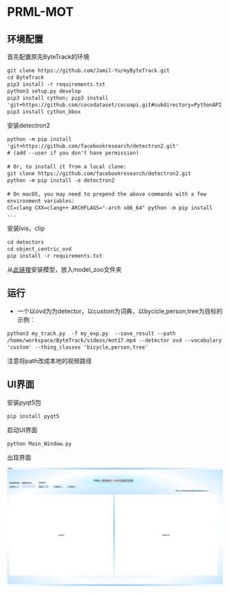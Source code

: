 # PRML-MOT
## 环境配置

首先配置原先ByteTrack的环境

```shell
git clone https://github.com/Jamil-Yu/myByteTrack.git
cd ByteTrack
pip3 install -r requirements.txt
python3 setup.py develop
pip3 install cython; pip3 install 'git+https://github.com/cocodataset/cocoapi.git#subdirectory=PythonAPI'
pip3 install cython_bbox
```

安装detectron2

```shell
python -m pip install 'git+https://github.com/facebookresearch/detectron2.git'
# (add --user if you don't have permission)

# Or, to install it from a local clone:
git clone https://github.com/facebookresearch/detectron2.git
python -m pip install -e detectron2

# On macOS, you may need to prepend the above commands with a few environment variables:
CC=clang CXX=clang++ ARCHFLAGS="-arch x86_64" python -m pip install ...
```

安装lvis，clip

```shell
cd detectors
cd object_centric_ovd
pip install -r requirements.txt
```

从[此链接](https://drive.google.com/drive/folders/1Yg6_9lA1TspTxXtqYoQxlYalgafD5qTx?usp=sharing)安装模型，放入model_zoo文件夹



## 运行

* 一个以ovd为为detector，以custom为词典，以bycicle,person,tree为目标的示例：

```shell
python3 my_track.py  -f my_exp.py  --save_result --path /home/workspace/ByteTrack/videos/mot17.mp4 --detector ovd --vocabulary 'custom' --thing_classes 'bicycle,person,tree'
```

注意将path改成本地的视频路径

## UI界面

安装pyqt5包

```shell
pip install pyqt5
```

启动UI界面

```shell
python Main_Window.py
```

出现界面

![img](ui.png)
